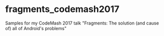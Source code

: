 # fragments_codemash2017
Samples for my CodeMash 2017 talk "Fragments: The solution (and cause of) all of Android's problems"
